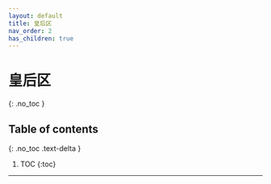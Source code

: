 ```yaml
---
layout: default
title: 皇后区
nav_order: 2
has_children: true
---
```


# 皇后区
{: .no_toc }

## Table of contents
{: .no_toc .text-delta }

1. TOC
{:toc}

---
